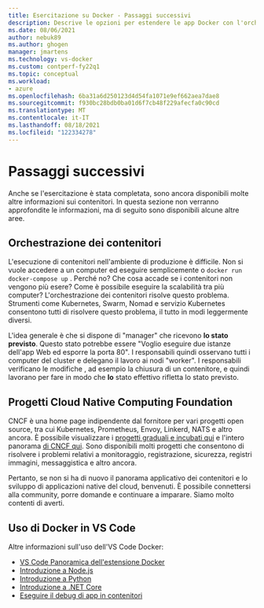 ```yaml
---
title: Esercitazione su Docker - Passaggi successivi
description: Descrive le opzioni per estendere le app Docker con l'orchestrazione, usando i progetti Cloud Native Computing Foundation.
ms.date: 08/06/2021
author: nebuk89
ms.author: ghogen
manager: jmartens
ms.technology: vs-docker
ms.custom: contperf-fy22q1
ms.topic: conceptual
ms.workload:
- azure
ms.openlocfilehash: 6ba31a6d250123d4d54fa1071e9ef662aea7dae8
ms.sourcegitcommit: f930bc28bdb0ba01d6f7cb48f229afecfa0c90cd
ms.translationtype: MT
ms.contentlocale: it-IT
ms.lasthandoff: 08/18/2021
ms.locfileid: "122334278"
---
```

# <a name="whats-next"></a>Passaggi successivi

Anche se l'esercitazione è stata completata, sono ancora disponibili molte altre informazioni sui contenitori.
In questa sezione non verranno approfondite le informazioni, ma di seguito sono disponibili alcune altre aree.

## <a name="container-orchestration"></a>Orchestrazione dei contenitori

L'esecuzione di contenitori nell'ambiente di produzione è difficile. Non si vuole accedere a un computer ed eseguire semplicemente o `docker run` `docker-compose up` . Perché no? Che cosa accade se i contenitori non vengono più esere? Come è possibile eseguire la scalabilità tra più computer? L'orchestrazione dei contenitori risolve questo problema. Strumenti come Kubernetes, Swarm, Nomad e servizio Kubernetes consentono tutti di risolvere questo problema, il tutto in modi leggermente diversi.

L'idea generale è che si dispone di "manager" che ricevono **lo stato previsto**. Questo stato potrebbe essere "Voglio eseguire due istanze dell'app Web ed esporre la porta 80". I responsabili quindi osservano tutti i computer del cluster e delegano il lavoro ai nodi "worker". I responsabili verificano le modifiche , ad esempio la chiusura di un contenitore, e quindi lavorano per fare in modo che **lo** stato effettivo rifletta lo stato previsto.

## <a name="cloud-native-computing-foundation-projects"></a>Progetti Cloud Native Computing Foundation

CNCF è una home page indipendente dal fornitore per vari progetti open source, tra cui Kubernetes, Prometheus, Envoy, Linkerd, NATS e altro ancora. È possibile visualizzare i [progetti graduali e incubati qui](https://www.cncf.io/projects/) e l'intero panorama [di CNCF qui](https://landscape.cncf.io/). Sono disponibili molti progetti che consentono di risolvere i problemi relativi a monitoraggio, registrazione, sicurezza, registri immagini, messaggistica e altro ancora.

Pertanto, se non si ha di nuovo il panorama applicativo dei contenitori e lo sviluppo di applicazioni native del cloud, benvenuti. È possibile connettersi alla community, porre domande e continuare a imparare. Siamo molto contenti di averti.

## <a name="working-with-docker-in-vs-code"></a>Uso di Docker in VS Code

Altre informazioni sull'uso dell'VS Code Docker:

- [VS Code Panoramica dell'estensione Docker](https://code.visualstudio.com/docs/containers/overview)
- [Introduzione a Node.js](https://code.visualstudio.com/docs/containers/quickstart-node)
- [Introduzione a Python](https://code.visualstudio.com/docs/containers/quickstart-python)
- [Introduzione a .NET Core](https://code.visualstudio.com/docs/containers/quickstart-aspnet-core)
- [Eseguire il debug di app in contenitori](https://code.visualstudio.com/docs/containers/debug-common)

